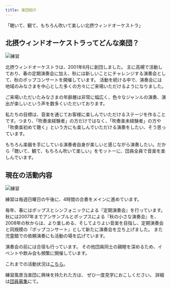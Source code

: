 ```yaml
---
title: 楽団紹介
---
```


「聴いて、観て、もちろん吹いて楽しい北摂ウィンドオーケストラ」

## 北摂ウィンドオーケストラってどんな楽団？

![練習](/new/images/reh3.jpg)

北摂ウィンドオーケストラは、2001年6月に創団しました。
主に高槻で活動しており、春の定期演奏会に加え、秋には新しいことにチャレンジする演奏会として、秋のポップコンサートを開催しています。
活動を続ける中で、演奏会には地域のみなさまを中心とした多くの方々にご来場いただけるようになりました。

ご来場いただいたみなさまの年齢層は非常に幅広く、色々なジャンルの演奏、演出が楽しいという声を数多くいただいております。

私たちの目標は、音楽を通じてお客様に楽しんでいただけるステージを作ることです。つまり、「吹奏楽経験者」の方だけではなく、「吹奏楽未経験者」の方や「吹奏楽初めて聴く」という方にも楽しんでいただける演奏をしたい、そう思っています。

もちろん楽器を手にしている演奏者自身が楽しいと感じながら演奏したい。だから「聴いて、観て、もちろん吹いて楽しい」をモットーに、団員全員で音楽を楽しんでいます。

## 現在の活動内容

![練習](/new/images/ren.jpg)

練習は毎週日曜日の午後に、4時間の合奏をメインに進めています。

毎年、春にはポップスとシンフォニックによる『定期演奏会』を行っています。秋には2007年までアンサンブルとポップスによる『秋の小さな演奏会』を、 2008年の秋からは、より楽しめる、そしてよりよい音楽を目指し、定期演奏会と同規模の『ポップコンサート』として新たに演奏会を立ち上げました。
また児童館での依頼演奏にも活動の場を広げています。

演奏会の前には合宿も行っています。
その他団員同士の親睦を深めるため、イベントや飲み会も頻繁に開催しています。


これまでの活動状況は[こちら](/new/docs/history)。


練習風景当楽団に興味を持たれた方は、
ぜひ一度見学におこしください。
詳細は[団員募集](/new/docs/invite)にて。
